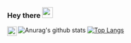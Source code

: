 ### Hey there <img src="https://media.giphy.com/media/hvRJCLFzcasrR4ia7z/giphy.gif" width="25px">

![Anurag's github stats](https://github-readme-stats.vercel.app/api?username=JoseSierraVzl&theme=blueberry&show_icons=true)
[![Top Langs](https://github-readme-stats.vercel.app/api/top-langs/?username=JoseSierraVzl&layout=demo)](https://github.com/anuraghazra/github-readme-stats)
<a href="https://www.instagram.com/sty_tecnical/">
  <img align="left" alt="Abhishek's Instagram" width="22px" src="https://cdn.jsdelivr.net/npm/simple-icons@v3/icons/instagram.svg" />
</a>
